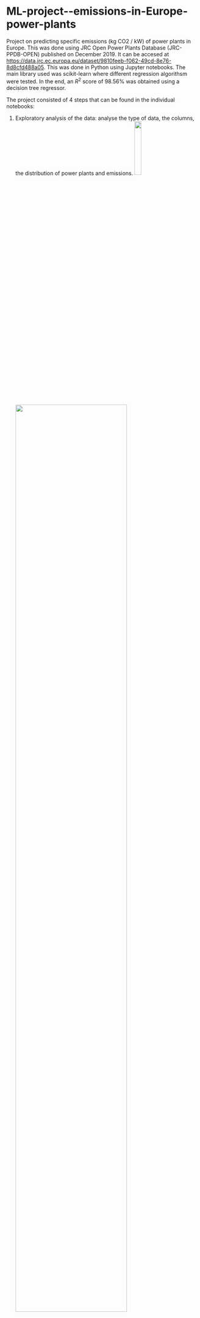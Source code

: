 # ML-project--emissions-in-Europe-power-plants

Project on predicting specific emissions (kg CO2 / kW) of power plants in Europe. This was done using JRC Open Power Plants Database (JRC-PPDB-OPEN) published on December 2019. It can be accesed at https://data.jrc.ec.europa.eu/dataset/9810feeb-f062-49cd-8e76-8d8cfd488a05.
This was done in Python using Jupyter notebooks. The main library used was scikit-learn where different regression algorithsm were tested. In the end, an $R^2$ score of $98.56$% was obtained using a decision tree regressor.

The project consisted of 4 steps that can be found in the individual notebooks:
1. Exploratory analysis of the data: analyse the type of data, the columns, the distribution of power plants and emissions.
  <img src="https://github.com/DanielPerezF/ML-project--emissions-in-Europe-power-plants/assets/118309576/e19b6aeb-4a7b-44d1-86c2-5b7da22ea39e" width="19%"> <img src="https://github.com/DanielPerezF/ML-project--emissions-in-Europe-power-plants/assets/118309576/7eb17819-9c1e-46f8-b5e3-d7c622d04620" width="78%">

2. Pre processing of the data for machine learning: process the data to obtain features for the models.
3. Modelling: evaluate several regression models with default parameters to compare performance.![image_2023-09-27_151828632](https://github.com/DanielPerezF/ML-project--emissions-in-Europe-power-plants/assets/118309576/bf590341-1b4e-4736-a3a2-7b1647caa461)
4. Tuning and results: choose a model and tune it to evaluate the results.

The raw data can be found in the DATA folder and the data used for modeling (features, objects) in the MODELLING DATA folder.
